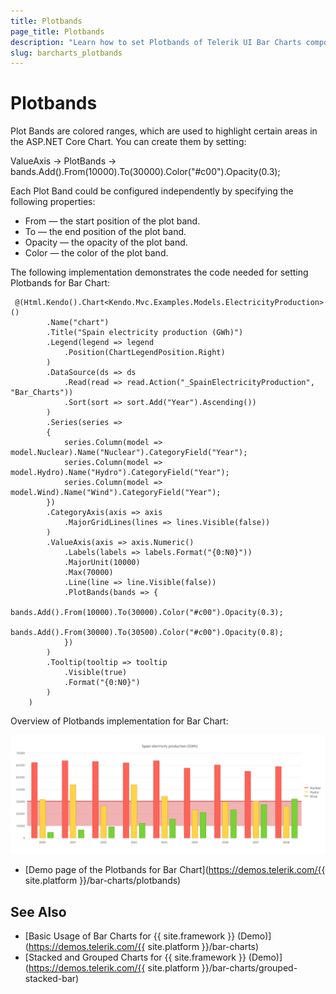 ```yaml
---
title: Plotbands
page_title: Plotbands
description: "Learn how to set Plotbands of Telerik UI Bar Charts component for {{ site.framework }}."
slug: barcharts_plotbands
---
```


# Plotbands

Plot Bands are colored ranges, which are used to highlight certain areas in the ASP.NET Core Chart. You can create them by setting:

ValueAxis -> PlotBands -> bands.Add().From(10000).To(30000).Color("#c00").Opacity(0.3);

Each Plot Band could be configured independently by specifying the following properties:

* From — the start position of the plot band.
* To — the end position of the plot band.
* Opacity — the opacity of the plot band.
* Color — the color of the plot band.

The following implementation demonstrates the code needed for setting Plotbands for Bar Chart:

```HtmlHelper
 @(Html.Kendo().Chart<Kendo.Mvc.Examples.Models.ElectricityProduction>()
        .Name("chart")
        .Title("Spain electricity production (GWh)")
        .Legend(legend => legend
            .Position(ChartLegendPosition.Right)
        )
        .DataSource(ds => ds
            .Read(read => read.Action("_SpainElectricityProduction", "Bar_Charts"))
            .Sort(sort => sort.Add("Year").Ascending())
        )
        .Series(series =>
        {
            series.Column(model => model.Nuclear).Name("Nuclear").CategoryField("Year");
            series.Column(model => model.Hydro).Name("Hydro").CategoryField("Year");
            series.Column(model => model.Wind).Name("Wind").CategoryField("Year");
        })
        .CategoryAxis(axis => axis
            .MajorGridLines(lines => lines.Visible(false))
        )
        .ValueAxis(axis => axis.Numeric()
            .Labels(labels => labels.Format("{0:N0}"))
            .MajorUnit(10000)
            .Max(70000)
            .Line(line => line.Visible(false))
            .PlotBands(bands => {
                bands.Add().From(10000).To(30000).Color("#c00").Opacity(0.3);
                bands.Add().From(30000).To(30500).Color("#c00").Opacity(0.8);
            })
        )
        .Tooltip(tooltip => tooltip
            .Visible(true)
            .Format("{0:N0}")
        )
    ) 
```

Overview of Plotbands implementation for Bar Chart:

![Plotbands](images/plotbands.png)

* [Demo page of the Plotbands for Bar Chart](https://demos.telerik.com/{{ site.platform }}/bar-charts/plotbands)

## See Also
* [Basic Usage of Bar Charts for {{ site.framework }} (Demo)](https://demos.telerik.com/{{ site.platform }}/bar-charts)
* [Stacked and Grouped Charts for {{ site.framework }} (Demo)](https://demos.telerik.com/{{ site.platform }}/bar-charts/grouped-stacked-bar)
